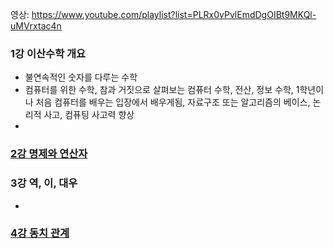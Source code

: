 영상: https://www.youtube.com/playlist?list=PLRx0vPvlEmdDgOIBt9MKQl-uMVrxtac4n

### 1강 이산수학 개요
- 불연속적인 숫자를 다루는 수학
- 컴퓨터를 위한 수학, 참과 거짓으로 살펴보는 컴퓨터 수학, 전산, 정보 수학, 1학년이나 처음 컴퓨터를 배우는 입장에서 배우게됨, 자료구조 또는  알고리즘의 베이스, 논리적 사고, 컴퓨팅 사고력 향상
- 

### [2강 명제와 연산자](/이산-수학/명제와-연산자.md.md)
 
### 3강 역, 이, 대우
- 

### [4강 동치 관계](/이산수학-기초/동치-관계.md)
